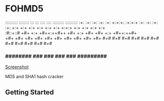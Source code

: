 # FOHMD5
:::::::::: ::::::::  :::    ::: ::::    ::::  :::::::::  :::::::::: 
:+:       :+:    :+: :+:    :+: +:+:+: :+:+:+ :+:    :+: :+:    :+: 
+:+       +:+    +:+ +:+    +:+ +:+ +:+:+ +:+ +:+    +:+ +:+        
:#::+::#  +#+    +:+ +#++:++#++ +#+  +:+  +#+ +#+    +:+ +#++:++#+  
+#+       +#+    +#+ +#+    +#+ +#+       +#+ +#+    +#+        +#+ 
#+#       #+#    #+# #+#    #+# #+#       #+# #+#    #+# #+#    #+# 
###        ########  ###    ### ###       ### #########   ######## 
[Screenshot](main.png)

MD5 and SHA1 hash cracker

## Getting Started

